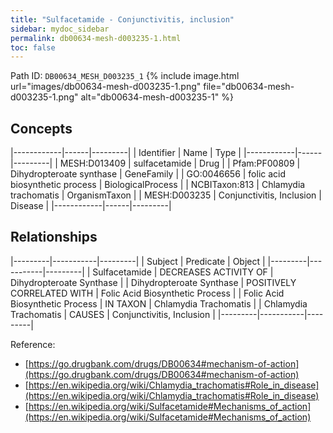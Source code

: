 ```yaml
---
title: "Sulfacetamide - Conjunctivitis, inclusion"
sidebar: mydoc_sidebar
permalink: db00634-mesh-d003235-1.html
toc: false 
---
```



Path ID: `DB00634_MESH_D003235_1`
{% include image.html url="images/db00634-mesh-d003235-1.png" file="db00634-mesh-d003235-1.png" alt="db00634-mesh-d003235-1" %}

## Concepts

|------------|------|---------|
| Identifier | Name | Type    |
|------------|------|---------|
| MESH:D013409 | sulfacetamide | Drug |
| Pfam:PF00809 | Dihydropteroate synthase | GeneFamily |
| GO:0046656 | folic acid biosynthetic process | BiologicalProcess |
| NCBITaxon:813 | Chlamydia trachomatis | OrganismTaxon |
| MESH:D003235 | Conjunctivitis, Inclusion | Disease |
|------------|------|---------|

## Relationships

|---------|-----------|---------|
| Subject | Predicate | Object  |
|---------|-----------|---------|
| Sulfacetamide | DECREASES ACTIVITY OF | Dihydropteroate Synthase |
| Dihydropteroate Synthase | POSITIVELY CORRELATED WITH | Folic Acid Biosynthetic Process |
| Folic Acid Biosynthetic Process | IN TAXON | Chlamydia Trachomatis |
| Chlamydia Trachomatis | CAUSES | Conjunctivitis, Inclusion |
|---------|-----------|---------|

Reference: 
  - [https://go.drugbank.com/drugs/DB00634#mechanism-of-action](https://go.drugbank.com/drugs/DB00634#mechanism-of-action)
  - [https://en.wikipedia.org/wiki/Chlamydia_trachomatis#Role_in_disease](https://en.wikipedia.org/wiki/Chlamydia_trachomatis#Role_in_disease)
  - [https://en.wikipedia.org/wiki/Sulfacetamide#Mechanisms_of_action](https://en.wikipedia.org/wiki/Sulfacetamide#Mechanisms_of_action)
